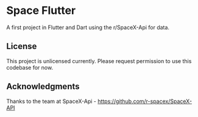 # Space Flutter

A first project in Flutter and Dart using the r/SpaceX-Api for data.

## License
This project is unlicensed currently. Please request permission to use this codebase for now.

## Acknowledgments
Thanks to the team at SpaceX-Api - https://github.com/r-spacex/SpaceX-API
